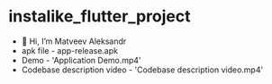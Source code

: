 # instalike_flutter_project

- 👋 Hi, I’m Matveev Aleksandr
- apk file - app-release.apk
- Demo - 'Application Demo.mp4'
- Codebase description video - 'Codebase description video.mp4'